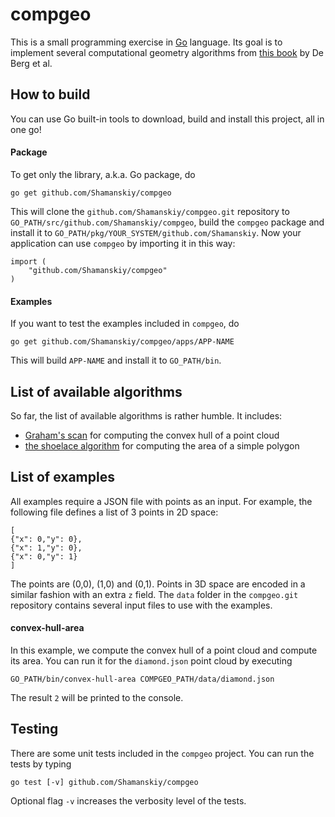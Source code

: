 # compgeo
This is a small programming exercise in [Go](https://golang.org/) language. 
Its goal is to implement several computational geometry algorithms from [this book](https://www.springer.com/gp/book/9783540779735) by De Berg et al.

## How to build
You can use Go built-in tools to download, build and install this project, all in one go! 

#### Package
To get only the library, a.k.a. Go package, do
```
go get github.com/Shamanskiy/compgeo
```
This will clone the `github.com/Shamanskiy/compgeo.git` repository to `GO_PATH/src/github.com/Shamanskiy/compgeo`, build the `compgeo` package and install it to `GO_PATH/pkg/YOUR_SYSTEM/github.com/Shamanskiy`. Now your application can use `compgeo` by importing it in this way:
```
import (
    "github.com/Shamanskiy/compgeo"
)
```

#### Examples
If you want to test the examples included in `compgeo`, do
```
go get github.com/Shamanskiy/compgeo/apps/APP-NAME
```
This will build `APP-NAME` and install it to `GO_PATH/bin`.


## List of available algorithms
So far, the list of available algorithms is rather humble. It includes:
* [Graham's scan](https://en.wikipedia.org/wiki/Graham_scan) for computing the convex hull of a point cloud
* [the shoelace algorithm](https://en.wikipedia.org/wiki/Shoelace_formula) for computing the area of a simple polygon

## List of examples
All examples require a JSON file with points as an input. For example, the following file defines a list of 3 points in 2D space:
```
[
{"x": 0,"y": 0},
{"x": 1,"y": 0},
{"x": 0,"y": 1}
]
```
The points are (0,0), (1,0) and (0,1). Points in 3D space are encoded in a similar fashion with an extra `z` field. The `data` folder in the `compgeo.git` repository contains several input files to use with the examples.

#### convex-hull-area
In this example, we compute the convex hull of a point cloud and compute its area. You can run it for the `diamond.json` point cloud by executing
```
GO_PATH/bin/convex-hull-area COMPGEO_PATH/data/diamond.json
```
The result `2` will be printed to the console.

## Testing
There are some unit tests included in the `compgeo` project. You can run the tests by typing
```
go test [-v] github.com/Shamanskiy/compgeo
```
Optional flag `-v` increases the verbosity level of the tests.
